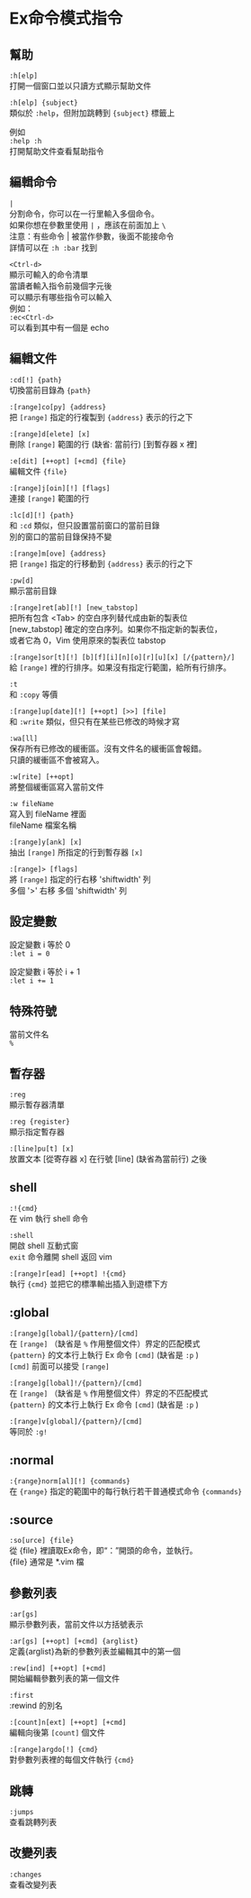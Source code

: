 # Ex命令模式指令

## 幫助

`:h[elp]`  
打開一個窗口並以只讀方式顯示幫助文件

`:h[elp] {subject}`  
類似於 `:help`，但附加跳轉到 `{subject}` 標籤上

例如  
`:help :h`  
打開幫助文件查看幫助指令

## 編輯命令

`|`  
分割命令，你可以在一行里輸入多個命令。  
如果你想在參數里使用 `|` ，應該在前面加上 `\`   
注意：有些命令 \| 被當作參數，後面不能接命令  
詳情可以在 `:h :bar` 找到

`<Ctrl-d>`  
顯示可輸入的命令清單  
當讀者輸入指令前幾個字元後  
可以顯示有哪些指令可以輸入  
例如：  
`:ec<Ctrl-d>`  
可以看到其中有一個是 echo

## 編輯文件

`:cd[!] {path}`  
切換當前目錄為 `{path}`

`:[range]co[py] {address}`  
把 `[range]` 指定的行複製到 `{address}` 表示的行之下

`:[range]d[elete] [x]`  
刪除 `[range]` 範圍的行 \(缺省: 當前行\) \[到暫存器 x 裡\]

`:e[dit] [++opt] [+cmd] {file}`  
編輯文件 `{file}`

`:[range]j[oin][!] [flags]`  
連接 `[range]` 範圍的行

`:lc[d][!] {path}`  
和 `:cd` 類似，但只設置當前窗口的當前目錄  
別的窗口的當前目錄保持不變

`:[range]m[ove] {address}`  
把 `[range]` 指定的行移動到 `{address}` 表示的行之下

`:pw[d]`  
顯示當前目錄

`:[range]ret[ab][!] [new_tabstop]`  
把所有包含 &lt;Tab&gt; 的空白序列替代成由新的製表位  
\[new\_tabstop\] 確定的空白序列。如果你不指定新的製表位，  
或者它為 0，Vim 使用原來的製表位 tabstop

`:[range]sor[t][!] [b][f][i][n][o][r][u][x] [/{pattern}/]`  
給 `[range]` 裡的行排序。如果沒有指定行範圍，給所有行排序。

`:t`  
和 `:copy` 等價

`:[range]up[date][!] [++opt] [>>] [file]`  
和 `:write` 類似，但只有在某些已修改的時候才寫

`:wa[ll]`  
保存所有已修改的緩衝區。沒有文件名的緩衝區會報錯。  
只讀的緩衝區不會被寫入。

`:w[rite] [++opt]`  
將整個緩衝區寫入當前文件

`:w fileName`  
寫入到 fileName 裡面  
fileName 檔案名稱

`:[range]y[ank] [x]`  
抽出 `[range]` 所指定的行到暫存器 `[x]`

`:[range]> [flags]`  
將 `[range]` 指定的行右移 'shiftwidth' 列  
多個 '&gt;' 右移 多個 'shiftwidth' 列

## 設定變數

設定變數 i 等於 0  
`:let i = 0`  
  
設定變數 i 等於 i + 1  
`:let i += 1`

## 特殊符號

當前文件名  
`%`

## 暫存器

`:reg`  
顯示暫存器清單

`:reg {register}`  
顯示指定暫存器  
  
`:[line]pu[t] [x]`  
放置文本 \[從寄存器 x\] 在行號 \[line\] \(缺省為當前行\) 之後

## shell

`:!{cmd}`  
在 vim 執行 shell 命令

`:shell`  
開啟 shell 互動式窗  
`exit` 命令離開 shell 返回 vim

`:[range]r[ead] [++opt] !{cmd}`  
執行 `{cmd}` 並把它的標準輸出插入到遊標下方

## :global

`:[range]g[lobal]/{pattern}/[cmd]`  
在 `[range]` （缺省是 `%` 作用整個文件）界定的匹配模式  
`{pattern}` 的文本行上執行 Ex 命令 `[cmd]` \(缺省是 `:p` \)  
`[cmd]` 前面可以接受 `[range]`

`:[range]g[lobal]!/{pattern}/[cmd]`  
在 `[range]` （缺省是 `%` 作用整個文件）界定的不匹配模式  
`{pattern}` 的文本行上執行 Ex 命令 `[cmd]` \(缺省是 `:p` \)

`:[range]v[global]/{pattern}/[cmd]`  
等同於 `:g!`

## :normal

`:{range}norm[al][!] {commands}`   
在 `{range}` 指定的範圍中的每行執行若干普通模式命令 `{commands}`

## :source

`:so[urce] {file}`  
從 {file} 裡讀取Ex命令，即“：”開頭的命令，並執行。  
{file} 通常是 \*.vim 檔

## 參數列表

`:ar[gs]`  
顯示參數列表，當前文件以方括號表示

`:ar[gs] [++opt] [+cmd] {arglist}`  
定義{arglist}為新的參數列表並編輯其中的第一個

`:rew[ind] [++opt] [+cmd]`  
開始編輯參數列表的第一個文件

`:first`  
:rewind 的別名

`:[count]n[ext] [++opt] [+cmd]`  
編輯向後第 `[count]` 個文件

`:[range]argdo[!] {cmd}`  
對參數列表裡的每個文件執行 `{cmd}`

## 跳轉

`:jumps`  
查看跳轉列表

## 改變列表

`:changes`  
查看改變列表

